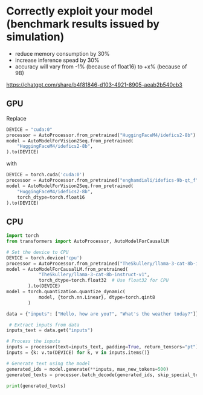 # Correctly exploit your model (benchmark results issued by simulation)

- reduce memory consumption by 30%
- increase inference spead by 30%
- accuracy will vary from -1% (because of float16) to +x% (because of 9B)

https://chatgpt.com/share/b4f81846-d103-4921-8905-aeab2b540cb3

## GPU

Replace

```python
DEVICE = "cuda:0"
processor = AutoProcessor.from_pretrained("HuggingFaceM4/idefics2-8b")
model = AutoModelForVision2Seq.from_pretrained(
    "HuggingFaceM4/idefics2-8b",
).to(DEVICE)
```

with

```python
DEVICE = torch.cuda('cuda:0')
processor = AutoProcessor.from_pretrained("enghamdiali/idefics-9b-qt_f")
model = AutoModelForVision2Seq.from_pretrained(
    "HuggingFaceM4/idefics2-8b",
    torch_dtype=torch.float16
).to(DEVICE)
```

## CPU

```python
import torch
from transformers import AutoProcessor, AutoModelForCausalLM

# Set the device to CPU
DEVICE = torch.device('cpu')
processor = AutoProcessor.from_pretrained("TheSkullery/llama-3-cat-8b-instruct-v1")
model = AutoModelForCausalLM.from_pretrained(
            "TheSkullery/llama-3-cat-8b-instruct-v1",
            torch_dtype=torch.float32  # Use float32 for CPU
        ).to(DEVICE)
model = torch.quantization.quantize_dynamic(
            model, {torch.nn.Linear}, dtype=torch.qint8
        )

data = {"inputs": ["Hello, how are you?", "What's the weather today?"]}

 # Extract inputs from data
inputs_text = data.get("inputs")

# Process the inputs
inputs = processor(text=inputs_text, padding=True, return_tensors="pt")
inputs = {k: v.to(DEVICE) for k, v in inputs.items()}

# Generate text using the model
generated_ids = model.generate(**inputs, max_new_tokens=500)
generated_texts = processor.batch_decode(generated_ids, skip_special_tokens=True)

print(generated_texts)
```
